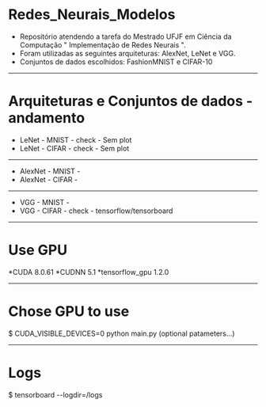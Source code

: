 # Redes_Neurais_Modelos
* Repositório atendendo a tarefa do Mestrado UFJF em Ciência da Computação " Implementação de Redes Neurais ".
* Foram utilizadas as seguintes arquiteturas: AlexNet, LeNet e VGG.
* Conjuntos de dados escolhidos: FashionMNIST e CIFAR-10


------ 

# Arquiteturas e Conjuntos de dados - andamento

* LeNet - MNIST - check - Sem plot
* LeNet - CIFAR - check - Sem plot

-----

* AlexNet - MNIST -
* AlexNet - CIFAR -

------

* VGG - MNIST -
* VGG - CIFAR - check - tensorflow/tensorboard

-----

# Use GPU
*CUDA 8.0.61
*CUDNN 5.1
*tensorflow_gpu 1.2.0

------

# Chose GPU to use
$ CUDA_VISIBLE_DEVICES=0 python main.py (optional patameters...)

------

# Logs
$ tensorboard --logdir=/logs

